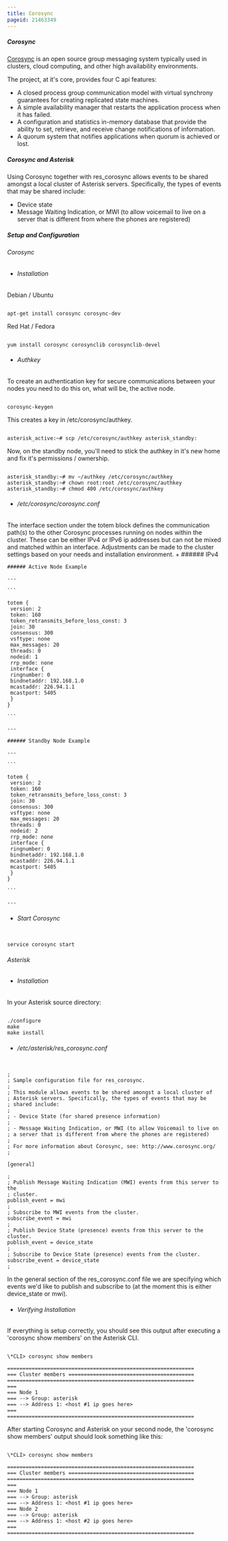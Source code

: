 ```yaml
---
title: Corosync
pageid: 21463349
---
```


##### Corosync

[Corosync](http://www.corosync.org) is an open source group messaging system typically used in clusters, cloud computing, and other high availability environments.

The project, at it's core, provides four C api features:

* A closed process group communication model with virtual synchrony guarantees for creating replicated state machines.
* A simple availability manager that restarts the application process when it has failed.
* A configuration and statistics in-memory database that provide the ability to set, retrieve, and receive change notifications of information.
* A quorum system that notifies applications when quorum is achieved or lost.

##### Corosync and Asterisk

Using Corosync together with res_corosync allows events to be shared amongst a local cluster of Asterisk servers. Specifically, the types of events that may be shared include:

* Device state
* Message Waiting Indication, or MWI (to allow voicemail to live on a server that is different from where the phones are registered)

##### Setup and Configuration

###### Corosync

* ###### Installation

Debian / Ubuntu

```

apt-get install corosync corosync-dev

```

Red Hat / Fedora

```

yum install corosync corosynclib corosynclib-devel

```

* ###### Authkey

To create an authentication key for secure communications between your nodes you need to do this on, what will be, the active node.

```

corosync-keygen

```

This creates a key in /etc/corosync/authkey.

```

asterisk_active:~# scp /etc/corosync/authkey asterisk_standby:

```

Now, on the standby node, you'll need to stick the authkey in it's new home and fix it's permissions / ownership.

```

asterisk_standby:~# mv ~/authkey /etc/corosync/authkey
asterisk_standby:~# chown root:root /etc/corosync/authkey
asterisk_standby:~# chmod 400 /etc/corosync/authkey

```
* ###### /etc/corosync/corosync.conf

The interface section under the totem block defines the communication path(s) to the other Corosync processes running on nodes within the cluster. These can be either IPv4 or IPv6 ip addresses but can not be mixed and matched within an interface. Adjustments can be made to the cluster settings based on your needs and installation environment.
	+ ###### IPv4

	###### Active Node Example

	---

	```

	totem {
	 version: 2
	 token: 160
	 token_retransmits_before_loss_const: 3
	 join: 30
	 consensus: 300
	 vsftype: none
	 max_messages: 20
	 threads: 0
	 nodeid: 1
	 rrp_mode: none
	 interface {
	 ringnumber: 0
	 bindnetaddr: 192.168.1.0
	 mcastaddr: 226.94.1.1
	 mcastport: 5405
	 }
	}

	```

	---

	###### Standby Node Example

	---

	```

	totem {
	 version: 2
	 token: 160
	 token_retransmits_before_loss_const: 3
	 join: 30
	 consensus: 300
	 vsftype: none
	 max_messages: 20
	 threads: 0
	 nodeid: 2
	 rrp_mode: none
	 interface {
	 ringnumber: 0
	 bindnetaddr: 192.168.1.0
	 mcastaddr: 226.94.1.1
	 mcastport: 5405
	 }
	}

	```

	---

* ###### Start Corosync

```

service corosync start

```

###### Asterisk

* ###### Installation

In your Asterisk source directory:

```

./configure
make
make install

```

* ###### /etc/asterisk/res_corosync.conf

```

;
; Sample configuration file for res_corosync.
;
; This module allows events to be shared amongst a local cluster of
; Asterisk servers. Specifically, the types of events that may be
; shared include:
;
; - Device State (for shared presence information)
;
; - Message Waiting Indication, or MWI (to allow Voicemail to live on
; a server that is different from where the phones are registered)
;
; For more information about Corosync, see: http://www.corosync.org/
;

[general]

;
; Publish Message Waiting Indication (MWI) events from this server to the
; cluster.
publish_event = mwi
;
; Subscribe to MWI events from the cluster.
subscribe_event = mwi
;
; Publish Device State (presence) events from this server to the cluster.
publish_event = device_state
;
; Subscribe to Device State (presence) events from the cluster.
subscribe_event = device_state
;

```

In the general section of the res_corosync.conf file we are specifying which events we'd like to publish and subscribe to (at the moment this is either device_state or mwi).

* ###### Verifying Installation

If everything is setup correctly, you should see this output after executing a 'corosync show members' on the Asterisk CLI.

```

\*CLI> corosync show members

=============================================================
=== Cluster members =========================================
=============================================================
===
=== Node 1
=== --> Group: asterisk
=== --> Address 1: <host #1 ip goes here>
===
=============================================================

```

After starting Corosync and Asterisk on your second node, the 'corosync show members' output should look something like this:

```

\*CLI> corosync show members 

=============================================================
=== Cluster members =========================================
=============================================================
===
=== Node 1
=== --> Group: asterisk
=== --> Address 1: <host #1 ip goes here>
=== Node 2
=== --> Group: asterisk
=== --> Address 1: <host #2 ip goes here>
===
=============================================================

```
